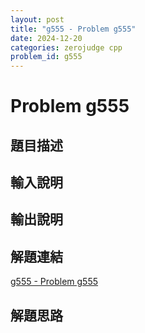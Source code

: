 ```yaml
---
layout: post
title: "g555 - Problem g555"
date: 2024-12-20
categories: zerojudge cpp
problem_id: g555
---
```


# Problem g555

## 題目描述



## 輸入說明



## 輸出說明



## 解題連結

[g555 - Problem g555](https://zerojudge.tw/ShowProblem?problemid=g555)

## 解題思路

